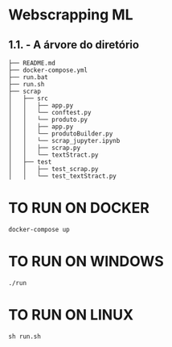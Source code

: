 # Webscrapping ML


## 1.1. - A árvore do diretório

    ├── README.md
    ├── docker-compose.yml
    ├── run.bat
    ├── run.sh
    ├── scrap
    │   ├── src
    │   │   ├── app.py
    │   │   └── conftest.py
    │   │   └── produto.py
    │   │   ├── app.py
    │   │   └── produtoBuilder.py
    │   │   └── scrap_jupyter.ipynb
    │   │   ├── scrap.py
    │   │   └── textStract.py
    │   ├── test
    │   │   ├── test_scrap.py
    │   │   └── test_textStract.py



# TO RUN ON DOCKER

`docker-compose up`


# TO RUN ON WINDOWS

`./run`

# TO RUN ON LINUX

`sh run.sh`

